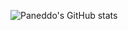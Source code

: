 ![Paneddo's GitHub stats](https://github-readme-stats.vercel.app/api?username=Paneddo&show_icons=true&theme=radical&count_private=true)
